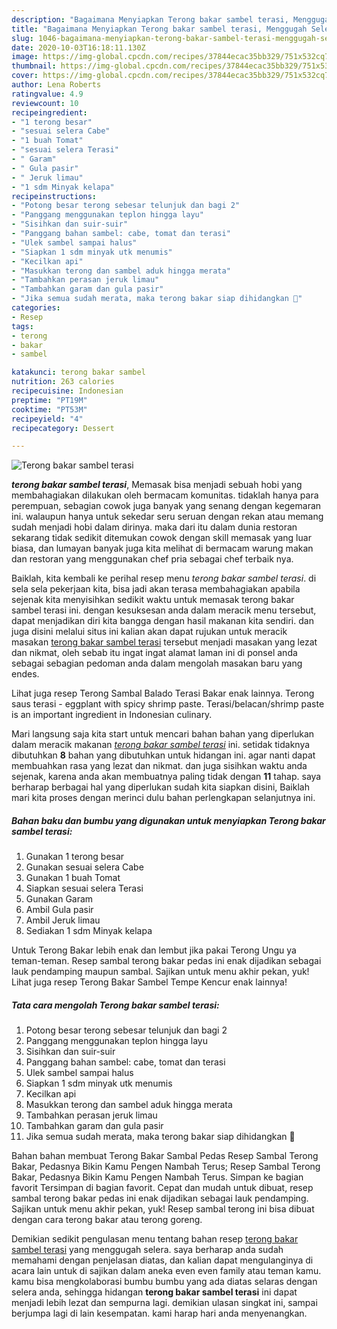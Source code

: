 ```yaml
---
description: "Bagaimana Menyiapkan Terong bakar sambel terasi, Menggugah Selera"
title: "Bagaimana Menyiapkan Terong bakar sambel terasi, Menggugah Selera"
slug: 1046-bagaimana-menyiapkan-terong-bakar-sambel-terasi-menggugah-selera
date: 2020-10-03T16:18:11.130Z
image: https://img-global.cpcdn.com/recipes/37844ecac35bb329/751x532cq70/terong-bakar-sambel-terasi-foto-resep-utama.jpg
thumbnail: https://img-global.cpcdn.com/recipes/37844ecac35bb329/751x532cq70/terong-bakar-sambel-terasi-foto-resep-utama.jpg
cover: https://img-global.cpcdn.com/recipes/37844ecac35bb329/751x532cq70/terong-bakar-sambel-terasi-foto-resep-utama.jpg
author: Lena Roberts
ratingvalue: 4.9
reviewcount: 10
recipeingredient:
- "1 terong besar"
- "sesuai selera Cabe"
- "1 buah Tomat"
- "sesuai selera Terasi"
- " Garam"
- " Gula pasir"
- " Jeruk limau"
- "1 sdm Minyak kelapa"
recipeinstructions:
- "Potong besar terong sebesar telunjuk dan bagi 2"
- "Panggang menggunakan teplon hingga layu"
- "Sisihkan dan suir-suir"
- "Panggang bahan sambel: cabe, tomat dan terasi"
- "Ulek sambel sampai halus"
- "Siapkan 1 sdm minyak utk menumis"
- "Kecilkan api"
- "Masukkan terong dan sambel aduk hingga merata"
- "Tambahkan perasan jeruk limau"
- "Tambahkan garam dan gula pasir"
- "Jika semua sudah merata, maka terong bakar siap dihidangkan 🤗"
categories:
- Resep
tags:
- terong
- bakar
- sambel

katakunci: terong bakar sambel 
nutrition: 263 calories
recipecuisine: Indonesian
preptime: "PT19M"
cooktime: "PT53M"
recipeyield: "4"
recipecategory: Dessert

---
```



![Terong bakar sambel terasi](https://img-global.cpcdn.com/recipes/37844ecac35bb329/751x532cq70/terong-bakar-sambel-terasi-foto-resep-utama.jpg)

<b><i>terong bakar sambel terasi</i></b>, Memasak bisa menjadi sebuah hobi yang membahagiakan dilakukan oleh bermacam komunitas. tidaklah hanya para perempuan, sebagian cowok juga banyak yang senang dengan kegemaran ini. walaupun hanya untuk sekedar seru seruan dengan rekan atau memang sudah menjadi hobi dalam dirinya. maka dari itu dalam dunia restoran sekarang tidak sedikit ditemukan cowok dengan skill memasak yang luar biasa, dan lumayan banyak juga kita melihat di bermacam warung makan dan restoran yang menggunakan chef pria sebagai chef terbaik nya.

Baiklah, kita kembali ke perihal resep menu <i>terong bakar sambel terasi</i>. di sela sela pekerjaan kita, bisa jadi akan terasa membahagiakan apabila sejenak kita menyisihkan sedikit waktu untuk memasak terong bakar sambel terasi ini. dengan kesuksesan anda dalam meracik menu tersebut, dapat menjadikan diri kita bangga dengan hasil makanan kita sendiri. dan juga disini melalui situs ini kalian akan dapat rujukan untuk meracik masakan <u>terong bakar sambel terasi</u> tersebut menjadi masakan yang lezat dan nikmat, oleh sebab itu ingat ingat alamat laman ini di ponsel anda sebagai sebagian pedoman anda dalam mengolah masakan baru yang endes.

Lihat juga resep Terong Sambal Balado Terasi Bakar enak lainnya. Terong saus terasi - eggplant with spicy shrimp paste. Terasi/belacan/shrimp paste is an important ingredient in Indonesian culinary.


Mari langsung saja kita start untuk mencari bahan bahan yang diperlukan dalam meracik makanan <u><i>terong bakar sambel terasi</i></u> ini. setidak tidaknya dibutuhkan <b>8</b> bahan yang dibutuhkan untuk hidangan ini. agar nanti dapat membuahkan rasa yang lezat dan nikmat. dan juga sisihkan waktu anda sejenak, karena anda akan membuatnya paling tidak dengan <b>11</b> tahap. saya berharap berbagai hal yang diperlukan sudah kita siapkan disini, Baiklah mari kita proses dengan merinci dulu bahan perlengkapan selanjutnya ini.

<!--inarticleads1-->

##### Bahan baku dan bumbu yang digunakan untuk menyiapkan Terong bakar sambel terasi:

1. Gunakan 1 terong besar
1. Gunakan sesuai selera Cabe
1. Gunakan 1 buah Tomat
1. Siapkan sesuai selera Terasi
1. Gunakan  Garam
1. Ambil  Gula pasir
1. Ambil  Jeruk limau
1. Sediakan 1 sdm Minyak kelapa


Untuk Terong Bakar lebih enak dan lembut jika pakai Terong Ungu ya teman-teman. Resep sambal terong bakar pedas ini enak dijadikan sebagai lauk pendamping maupun sambal. Sajikan untuk menu akhir pekan, yuk! Lihat juga resep Terong Bakar Sambel Tempe Kencur enak lainnya! 

<!--inarticleads2-->

##### Tata cara mengolah Terong bakar sambel terasi:

1. Potong besar terong sebesar telunjuk dan bagi 2
1. Panggang menggunakan teplon hingga layu
1. Sisihkan dan suir-suir
1. Panggang bahan sambel: cabe, tomat dan terasi
1. Ulek sambel sampai halus
1. Siapkan 1 sdm minyak utk menumis
1. Kecilkan api
1. Masukkan terong dan sambel aduk hingga merata
1. Tambahkan perasan jeruk limau
1. Tambahkan garam dan gula pasir
1. Jika semua sudah merata, maka terong bakar siap dihidangkan 🤗


Bahan bahan membuat Terong Bakar Sambal Pedas Resep Sambal Terong Bakar, Pedasnya Bikin Kamu Pengen Nambah Terus; Resep Sambal Terong Bakar, Pedasnya Bikin Kamu Pengen Nambah Terus. Simpan ke bagian favorit Tersimpan di bagian favorit. Cepat dan mudah untuk dibuat, resep sambal terong bakar pedas ini enak dijadikan sebagai lauk pendamping. Sajikan untuk menu akhir pekan, yuk! Resep sambal terong ini bisa dibuat dengan cara terong bakar atau terong goreng. 

Demikian sedikit pengulasan menu tentang bahan resep <u>terong bakar sambel terasi</u> yang menggugah selera. saya berharap anda sudah memahami dengan penjelasan diatas, dan kalian dapat mengulanginya di acara lain untuk di sajikan dalam aneka even even family atau teman kamu. kamu bisa mengkolaborasi bumbu bumbu yang ada diatas selaras dengan selera anda, sehingga hidangan <b>terong bakar sambel terasi</b> ini dapat menjadi lebih lezat dan sempurna lagi. demikian ulasan singkat ini, sampai berjumpa lagi di lain kesempatan. kami harap hari anda menyenangkan.
